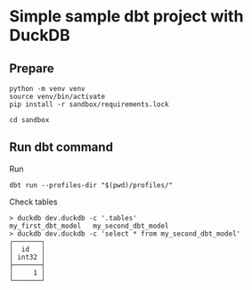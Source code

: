 # Simple sample dbt project with DuckDB

## Prepare

```
python -m venv venv
source venv/bin/activate
pip install -r sandbox/requirements.lock

cd sandbox
```

## Run dbt command
Run
```
dbt run --profiles-dir "$(pwd)/profiles/"
```

Check tables

```
> duckdb dev.duckdb -c '.tables'
my_first_dbt_model   my_second_dbt_model
> duckdb dev.duckdb -c 'select * from my_second_dbt_model'
┌───────┐
│  id   │
│ int32 │
├───────┤
│     1 │
└───────┘
```


